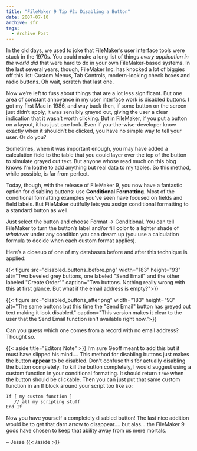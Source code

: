 ```yaml
---
title: "FileMaker 9 Tip #2: Disabling a Button"
date: 2007-07-10
archive: sfr
tags: 
  - Archive Post
---
```


In the old days, we used to joke that FileMaker’s user interface tools were stuck in the 1970s. You could make a long list of things *every application in the world did* that were hard to do in your own FileMaker-based systems. In the last several years, though, FileMaker Inc. has knocked a lot of biggies off this list: Custom Menus, Tab Controls, modern-looking check boxes and radio buttons. Oh wait, scratch that last one.

Now we’re left to fuss about things that are a lot less significant. But one area of constant annoyance in my user interface work is disabled buttons. I got my first Mac in 1986, and way back then, if some button on the screen just didn’t apply, it was sensibly grayed out, giving the user a clear indication that it wasn’t worth clicking. But in FileMaker, if you put a button on a layout, it has just one look. Even if you-the-wise-developer know exactly when it shouldn’t be clicked, you have no simple way to tell your user. Or do you?

Sometimes, when it was important enough, you may have added a calculation field to the table that you could layer over the top of the button to simulate grayed out text. But anyone whose read much on this blog knows I’m loathe to add anything but real data to my tables. So this method, while possible, is far from perfect.

Today, though, with the release of FileMaker 9, you now have a fantastic option for disabling buttons: use **Conditional Formatting**. Most of the conditional formatting examples you’ve seen have focused on fields and field labels. But FileMaker dutifully lets you assign conditional formatting to a standard button as well.

Just select the button and choose Format → Conditional. You can tell FileMaker to turn the button’s label and/or fill color to a lighter shade of *whatever* under any condition you can dream up (you use a calculation formula to decide when each custom format applies).

Here’s a closeup of one of my databases before and after this technique is applied:

{{< figure src="disabled_buttons_before.png" 
           width="183"
           height="93"
           alt="Two beveled grey buttons, one labeled \"Send Email\" and the other labeled \"Create Order\""
           caption="Two buttons. Nothing really wrong with this at first glance. But what if the email address is empty?">}}

{{< figure src="disabled_buttons_after.png"
           width="183"
           height="93"
           alt="The same buttons but this time the \"Send Email\" button has greyed out text making it look disabled."
           caption="This version makes it clear to the user that the Send Email function isn't available right now.">}}

Can you guess which one comes from a record with no email address? Thought so.

{{< aside title="Editors Note" >}}
I’m sure Geoff meant to add this but it must have slipped his mind…. This method for disabling buttons just makes the button **appear** to be disabled. Don’t confuse this for actually disabling the button completely. To kill the button completely, I would suggest using a custom function in your conditional formating. It should return `true` when the button should be clickable. Then you can just put that same custom function in an If block around your script too like so:

```
If [ my custom function ]
   // all my scripting stuff
End If
```

Now you have yourself a completely disabled button! The last nice addition would be to get that darn arrow to disappear…. but alas… the FileMaker 9 gods have chosen to keep that ability away from us mere mortals.

– Jesse
{{< /aside >}}
